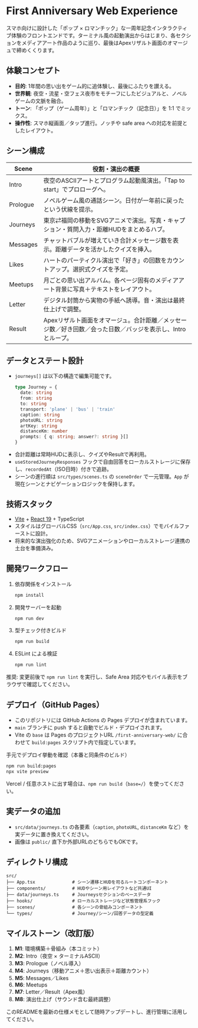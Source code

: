 # First Anniversary Web Experience

スマホ向けに設計した「ポップ × ロマンチック」な一周年記念インタラクティブ体験のフロントエンドです。ターミナル風の起動演出からはじまり、各セクションをメディアアート作品のように巡り、最後はApexリザルト画面のオマージュで締めくくります。

## 体験コンセプト
- **目的**: 1年間の思い出をゲーム的に追体験し、最後にふたりを讃える。
- **世界観**: 夜空・流星・空フェス夜市をモチーフにしたビジュアルと、ノベルゲームの文脈を融合。
- **トーン**: 「ポップ（ゲーム周年）」と「ロマンチック（記念日）」を 1:1 でミックス。
- **操作性**: スマホ縦画面／タップ進行。ノッチや safe area への対応を前提としたレイアウト。

## シーン構成
| Scene | 役割・演出の概要 |
| --- | --- |
| Intro | 夜空のASCIIアートとプログラム起動風演出。「Tap to start」でプロローグへ。 |
| Prologue | ノベルゲーム風の通話シーン。日付が一年前に戻ったという伏線を提示。 |
| Journeys | 東京⇄福岡の移動をSVGアニメで演出。写真・キャプション・質問入力・距離HUDをまとめるハブ。 |
| Messages | チャットバブルが増えていき合計メッセージ数を表示。距離データを活かしたクイズを挿入。 |
| Likes | ハートのパーティクル演出で「好き」の回数をカウントアップ。選択式クイズを予定。 |
| Meetups | 月ごとの思い出アルバム。各ページ固有のメディアアート背景に写真＋テキストをレイアウト。 |
| Letter | デジタル封筒から実物の手紙へ誘導。音・演出は最終仕上げで調整。 |
| Result | Apexリザルト画面をオマージュ。合計距離／メッセージ数／好き回数／会った日数／バッジを表示し、Introとループ。 |

## データとステート設計
- `journeys[]` は以下の構造で編集可能です。
  ```ts
  type Journey = {
    date: string
    from: string
    to: string
    transport: 'plane' | 'bus' | 'train'
    caption: string
    photoURL: string
    artKey: string
    distanceKm: number
    prompts: { q: string; answer?: string }[]
  }
  ```
- 合計距離は常時HUDに表示し、クイズやResultで再利用。
- `useStoredJourneyResponses` フックで自由回答をローカルストレージに保存し、`recordedAt`（ISO日時）付きで追跡。
- シーンの進行順は `src/types/scenes.ts` の `sceneOrder` で一元管理。`App` が現在シーンとナビゲーションロジックを保持します。

## 技術スタック
- [Vite](https://vitejs.dev/) + [React 19](https://react.dev/) + TypeScript
- スタイルはグローバルCSS（`src/App.css`, `src/index.css`）でモバイルファーストに設計。
- 将来的な演出強化のため、SVGアニメーションやローカルストレージ連携の土台を準備済み。

## 開発ワークフロー
1. 依存関係をインストール
   ```bash
   npm install
   ```
2. 開発サーバーを起動
   ```bash
   npm run dev
   ```
3. 型チェック付きビルド
   ```bash
   npm run build
   ```
4. ESLint による検証
   ```bash
   npm run lint
   ```

推奨: 変更前後で `npm run lint` を実行し、Safe Area 対応やモバイル表示をブラウザで確認してください。

## デプロイ（GitHub Pages）
- このリポジトリには GitHub Actions の Pages デプロイが含まれています。
- `main` ブランチに push すると自動でビルド・デプロイされます。
- Vite の `base` は Pages のプロジェクトURL `/first-anniversary-web/` に合わせて `build:pages` スクリプト内で指定しています。

手元でデプロイ挙動を確認（本番と同条件のビルド）
```bash
npm run build:pages
npx vite preview
```

Vercel / 任意ホストに出す場合は、`npm run build`（`base=/`）を使ってください。

## 実データの追加
- `src/data/journeys.ts` の各要素（`caption`, `photoURL`, `distanceKm` など）を実データに置き換えてください。
- 画像は `public/` 直下か外部URLのどちらでもOKです。

## ディレクトリ構成
```
src/
├── App.tsx              # シーン遷移とHUDを司るルートコンポーネント
├── components/          # HUDやシーン用レイアウトなど共通UI
├── data/journeys.ts     # Journeysセクションのベースデータ
├── hooks/               # ローカルストレージなど状態管理系フック
├── scenes/              # 各シーンの骨組みコンポーネント
└── types/               # Journey/シーン/回答データの型定義
```

## マイルストーン（改訂版）
1. **M1**: 環境構築＋骨組み（本コミット）
2. **M2**: Intro（夜空 × ターミナルASCII）
3. **M3**: Prologue（ノベル導入）
4. **M4**: Journeys（移動アニメ＋思い出表示＋距離カウント）
5. **M5**: Messages／Likes
6. **M6**: Meetups
7. **M7**: Letter／Result（Apex風）
8. **M8**: 演出仕上げ（サウンド含む最終調整）

このREADMEを最新の仕様メモとして随時アップデートし、進行管理に活用してください。
